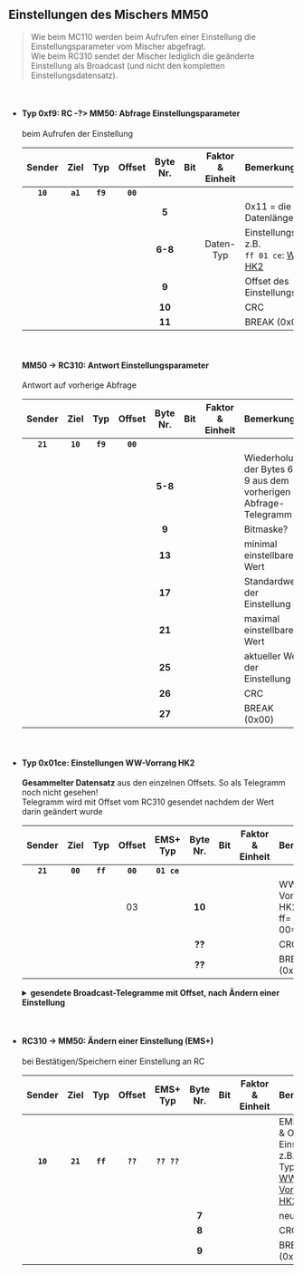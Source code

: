 ## Einstellungen des Mischers MM50

> Wie beim MC110 werden beim Aufrufen einer Einstellung die Einstellungsparameter vom Mischer abgefragt.<br>
> Wie beim RC310 sendet der Mischer lediglich die geänderte Einstellung als Broadcast (und nicht den kompletten Einstellungsdatensatz).

<br>

- #### Typ 0xf9: RC -?> MM50: Abfrage Einstellungsparameter
  beim Aufrufen der Einstellung

  | Sender |  Ziel  |  Typ   | Offset | Byte Nr. | Bit |Faktor & Einheit|Bemerkung
  |:------:|:------:|:------:|:------:|:--------:|:---:|:--------------:|:--------
  |**`10`**|**`a1`**|**`f9`**|**`00`**|          |     |                |
  |        |        |        |        | **5**    |     |                |0x11 = die gewünsche Datenlänge
  |        |        |        |        | **6-8**  |     |     Daten-Typ  |Einstellungsdatensatz, z.B.<br>`ff 01 ce`: [WW-Vorrang HK2][01ce]
  |        |        |        |        | **9**    |     |                |Offset des Einstellungsdatensatzes
  |        |        |        |        | **10**   |     |                |CRC
  |        |        |        |        | **11**   |     |                |BREAK (0x00)

  <br>
  
  #### MM50 -> RC310: Antwort Einstellungsparameter
  Antwort auf vorherige Abfrage
   
  | Sender |  Ziel  |  Typ   | Offset | Byte Nr. | Bit |Faktor & Einheit|Bemerkung
  |:------:|:------:|:------:|:------:|:--------:|:---:|:--------------:|:--------
  |**`21`**|**`10`**|**`f9`**|**`00`**|          |     |                |
  |        |        |        |        | **5-8**  |     |                |Wiederholung der Bytes 6-9 aus dem vorherigen Abfrage-Telegramm
  |        |        |        |        | **9**    |     |                |Bitmaske?
  |        |        |        |        | **13**   |     |                |minimal einstellbarer Wert
  |        |        |        |        | **17**   |     |                |Standardwert der Einstellung
  |        |        |        |        | **21**   |     |                |maximal einstellbarer Wert
  |        |        |        |        | **25**   |     |                |aktueller Wert der Einstellung
  |        |        |        |        | **26**   |     |                |CRC
  |        |        |        |        | **27**   |     |                |BREAK (0x00)

<br>

- #### Typ 0x01ce: Einstellungen WW-Vorrang HK2
  [01ce]:#typ-0x01ce-einstellungen-ww-vorrang-hk2
  **Gesammelter Datensatz** aus den einzelnen Offsets. So als Telegramm noch nicht gesehen!<br>
  Telegramm wird mit Offset vom RC310 gesendet nachdem der Wert darin geändert wurde

  | Sender |  Ziel  |  Typ   | Offset | EMS+  Typ | Byte Nr. | Bit |Faktor & Einheit|Bemerkung
  |:------:|:------:|:------:|:------:|:---------:|:--------:|:---:|:--------------:|:--------
  |**`21`**|**`00`**|**`ff`**|**`00`**|**`01 ce`**|          |     |                |
  |        |        |        |     03 |           | **10**   |     |                |WW-Vorrang HK2<br>ff= Ja<br>00= Nein
  |        |        |        |        |           | **??**   |     |                |CRC
  |        |        |        |        |           | **??**   |     |                |BREAK (0x00)

  <details>
  <summary><b>gesendete Broadcast-Telegramme mit Offset, nach Ändern einer Einstellung</b></summary>

  | Sender |  Ziel  |  Typ   | Offset | EMS+  Typ |Bytes ges.|Bemerkung
  |:------:|:------:|:------:|:------:|:---------:|:--------:|:--------
  |  `21`  |  `00`  |  `ff`  |**`03`**|  `01 ce`  |  9       |Header + Offset 03 aus Datensatz + CRC + BREAK
  </details>

<br>

- #### RC310 -> MM50: Ändern einer Einstellung (EMS+)
  bei Bestätigen/Speichern einer Einstellung an RC
   
  | Sender |  Ziel  |  Typ   | Offset | EMS+  Typ | Byte Nr. | Bit |Faktor & Einheit|Bemerkung
  |:------:|:------:|:------:|:------:|:---------:|:--------:|:---:|:--------------:|:--------
  |**`10`**|**`21`**|**`ff`**|**`??`**|**`?? ??`**|          |     |                |EMS+ Typ & Offset = Einstellung, z.B.<br>Typ `01 ce`: [WW-Vorrang HK2][01ce]
  |        |        |        |        |           |  **7**   |     |                |neuer Wert
  |        |        |        |        |           |  **8**   |     |                |CRC
  |        |        |        |        |           |  **9**   |     |                |BREAK (0x00)

<br>
